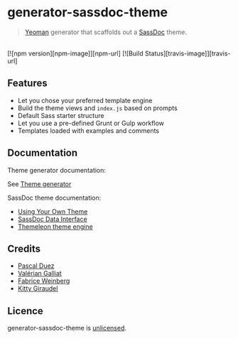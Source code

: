 # generator-sassdoc-theme

> [Yeoman] generator that scaffolds out a [SassDoc] theme.

<br>
[![npm version][npm-image]][npm-url]
[![Build Status][travis-image]][travis-url]

## Features

* Let you chose your preferred template engine
* Build the theme views and `index.js` based on prompts
* Default Sass starter structure
* Let you use a pre-defined Grunt or Gulp workflow
* Templates loaded with examples and comments


## Documentation

Theme generator documentation:

See [Theme generator](http://sassdoc.com/theme-generator)

SassDoc theme documentation:

* [Using Your Own Theme](http://sassdoc.com/using-your-own-theme)
* [SassDoc Data Interface](http://sassdoc.com/data-interface)
* [Themeleon theme engine](https://github.com/themeleon/themeleon/blob/master/README.md)


## Credits

* [Pascal Duez](https://twitter.com/pascalduez)
* [Valérian Galliat](https://twitter.com/valeriangalliat)
* [Fabrice Weinberg](https://twitter.com/fweinb)
* [Kitty Giraudel](http://twitter.com/KittyGiraudel)


## Licence

generator-sassdoc-theme is [unlicensed](http://unlicense.org/).


[Yeoman]: http://yeoman.io
[SassDoc]: https://github.com/SassDoc/sassdoc
[npm-url]: https://www.npmjs.org/package/generator-sassdoc-theme
[npm-image]: http://img.shields.io/npm/v/generator-sassdoc-theme.svg?style=flat-square
[travis-url]: https://travis-ci.org/SassDoc/generator-sassdoc-theme?branch=master
[travis-image]: http://img.shields.io/travis/SassDoc/generator-sassdoc-theme.svg?style=flat-square
